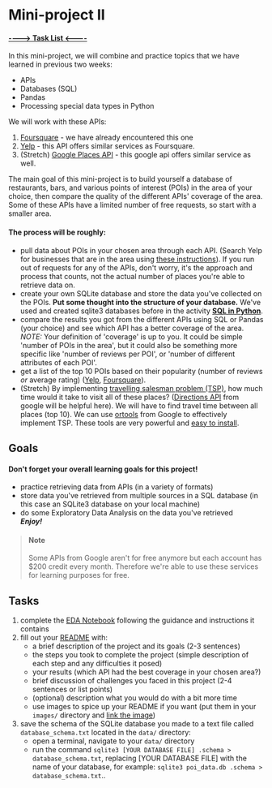 # Mini-project II

#### [----> Task List <----](#tasks)

In this mini-project, we will combine and practice topics that we have learned in previous two weeks:
- APIs
- Databases (SQL)
- Pandas
- Processing special data types in Python



We will work with these APIs:
1. [Foursquare](https://developer.foursquare.com/places) - we have already encountered this one
2. [Yelp](https://www.yelp.com/developers/documentation/v3/get_started) - this API offers similar services as Foursquare.
3. (Stretch) [Google Places API](https://developers.google.com/places/web-service/intro) - this google api offers similar service as well.

The main goal of this mini-project is to build yourself a database of restaurants, bars, and various points of interest (POIs) in the area of your choice, then compare the quality of the different APIs' coverage of the area. Some of these APIs have a limited number of free requests, so start with a smaller area.  

#### The process will be roughly:

- pull data about POIs in your chosen area through each API. (Search Yelp for businesses that are in the area using [these instructions](https://www.yelp.com/developers/documentation/v3/business_search)). If you run out of requests for any of the APIs, don't worry, it's the approach and process that counts, not the actual number of places you're able to retrieve data on.
- create your own SQLite database and store the data you've collected on the POIs. **Put some thought into the structure of your database.** We've used and created sqlite3 databases before in the activity [**SQL in Python**](https://data.compass.lighthouselabs.ca/b9e08cd5-68c6-490c-a32b-a66f01bf53e1).
- compare the results you got from the different APIs using SQL or Pandas (your choice) and see which API has a better coverage of the area. 
*NOTE:* Your definition of 'coverage' is up to you. It could be simple 'number of POIs in the area', but it could also be something more specific like 'number of reviews per POI', or 'number of different attributes of each POI'.
- get a list of the top 10 POIs based on their popularity (number of reviews *or* average rating) ([Yelp](https://www.yelp.com/developers/documentation/v3/business), [Foursquare](https://developer.foursquare.com/docs/api-reference/venues/details/)).
- (Stretch) By implementing [travelling salesman problem (TSP)](https://en.wikipedia.org/wiki/Travelling_salesman_problem), how much time would it take to visit all of these places? ([Directions API](https://developers.google.com/maps/documentation/directions/start) from google will be helpful here). We will have to find travel time between all places (top 10). We can use [ortools](https://developers.google.com/optimization/routing/tsp) from Google to effectively implement TSP. These tools are very powerful and [easy to install](https://developers.google.com/optimization/install).

## Goals
#### Don't forget your overall learning goals for this project!
- practice retrieving data from APIs (in a variety of formats)
- store data you've retrieved from multiple sources in a SQL database (in this case an SQLite3 database on your local machine)
- do some Exploratory Data Analysis on the data you've retrieved <br>
***Enjoy!***


> #### Note
> Some APIs from Google aren't for free anymore but each account has $200 credit every month. Therefore we're able to use these services for learning purposes for free.


## Tasks
1. complete the [EDA Notebook](notebooks/EDA.ipynb) following the guidance and instructions it contains
2. fill out your [README](README.md) with:
    - a brief description of the project and its goals (2-3 sentences)
    - the steps you took to complete the project (simple description of each step and any difficulties it posed)
    - your results (which API had the best coverage in your chosen area?)
    - brief discussion of challenges you faced in this project (2-4 sentences or list points)
    - (optional) description what you would do with a bit more time
    - use images to spice up your README if you want (put them in your `images/` directory and [link the image](https://www.seancdavis.com/posts/three-ways-to-add-image-to-github-readme/))
3. save the schema of the SQLite database you made to a text file called `database_schema.txt` located in the `data/` directory:
    - open a terminal, navigate to your `data/` directory
    - run the command `sqlite3 [YOUR DATABASE FILE] .schema > database_schema.txt`, replacing [YOUR DATABASE FILE] with the name of your database, for example:
    `sqlite3 poi_data.db .schema > database_schema.txt`..
